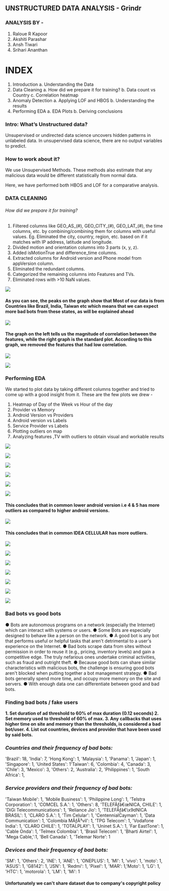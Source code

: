 ## UNSTRUCTURED DATA ANALYSIS - Grindr


### ANALYSIS BY -
1. Raloue R Kapoor
2. Akshiti Parashar
3. Ansh Tiwari
4. Srihari Ananthan


# INDEX

1. Introduction
    a. Understanding the Data
2. Data Cleaning
    a. How did we prepare it for training?
b. Data count vs Country
c. Correlation heatmap
3. Anomaly Detection
    a. Applying LOF and HBOS
b. Understanding the results
4. Performing EDA
    a. EDA Plots
b. Deriving conclusions


### Intro: What’s Unstructured data?

Unsupervised or undirected data science uncovers hidden patterns in
unlabeled data. In unsupervised data science, there are no output variables
to predict.

### How to work about it?

We use Unsupervised Methods. These methods also estimate that any
malicious data would be different statistically from normal data.

Here, we have performed both HBOS and LOF for a comparative analysis.


### DATA CLEANING
###### How did we prepare it for training?
1. Filtered columns like GEO_AS_(#), GEO_CITY_(#), GEO_LAT_(#), the time
    columns, etc. by combining/combining them for columns with useful
    values. Eg. Eliminated the city, country, region, etc. based on if it matches
    with IP address, latitude and longitude.
2. Divided motion and orientation columns into 3 parts (x, y, z).
3. Added isMotionTrue and difference_time columns.
4. Extracted columns for Android version and Phone model from
    appVersion column.
5. Eliminated the redundant columns.
6. Categorized the remaining columns into Features and TVs.
7. Eliminated rows with >10 NaN values.






![](https://github.com/anshtiwarii/Unstructured-Data-Analysis/blob/master/Plots/UNSTRUCTURED%20DATA.png)

#### As you can see, the peaks on the graph show that Most of our data is from Countries like Brazil, India, Taiwan etc which means that we can expect more bad bots from these states, as will be explained ahead

![](https://github.com/anshtiwarii/Unstructured-Data-Analysis/blob/master/Plots/UNSTRUCTURED%20DATA%20(1).png)
#### The graph on the left tells us the magnitude of correlation between the features, while the right graph is the standard plot. According to this graph, we removed the features that had low correlation.

![](https://github.com/anshtiwarii/Unstructured-Data-Analysis/blob/master/Plots/UNSTRUCTURED%20DATA%20(2).png)


![](https://github.com/anshtiwarii/Unstructured-Data-Analysis/blob/master/Plots/UNSTRUCTURED%20DATA%20(3).png)

### Performing EDA

We started to plot data by taking different columns together and tried to come
up with a good insight from it. These are the few plots we drew -

1. Heatmap of Day of the Week vs Hour of the day
2. Provider vs Memory
3. Android Version vs Providers
4. Android version vs Labels
5. Service Provider vs Labels
6. Plotting outliers on map
7. Analyzing features ,TV with outliers to obtain visual and workable results




![](https://github.com/anshtiwarii/Unstructured-Data-Analysis/blob/master/Plots/UNSTRUCTURED%20DATA%20(4).png)



![](https://github.com/anshtiwarii/Unstructured-Data-Analysis/blob/master/Plots/UNSTRUCTURED%20DATA%20(5).png)


![](https://github.com/anshtiwarii/Unstructured-Data-Analysis/blob/master/Plots/UNSTRUCTURED%20DATA%20(6).png)



![](https://github.com/anshtiwarii/Unstructured-Data-Analysis/blob/master/Plots/UNSTRUCTURED%20DATA%20(7).png)



![](https://github.com/anshtiwarii/Unstructured-Data-Analysis/blob/master/Plots/UNSTRUCTURED%20DATA%20(8).png)



![](https://github.com/anshtiwarii/Unstructured-Data-Analysis/blob/master/Plots/UNSTRUCTURED%20DATA%20(9).png)

#### This concludes that in common lower android version i.e 4 & 5 has more outliers as compared to higher android versions.

![](https://github.com/anshtiwarii/Unstructured-Data-Analysis/blob/master/Plots/UNSTRUCTURED%20DATA%20(10).png)

#### This concludes that in common IDEA CELLULAR has more outliers.

![](https://github.com/anshtiwarii/Unstructured-Data-Analysis/blob/master/Plots/UNSTRUCTURED%20DATA%20(11).png)



![](https://github.com/anshtiwarii/Unstructured-Data-Analysis/blob/master/Plots/UNSTRUCTURED%20DATA%20(12).png)



![](https://github.com/anshtiwarii/Unstructured-Data-Analysis/blob/master/Plots/UNSTRUCTURED%20DATA%20(13).png)



![](https://github.com/anshtiwarii/Unstructured-Data-Analysis/blob/master/Plots/UNSTRUCTURED%20DATA%20(14).png)



![](https://github.com/anshtiwarii/Unstructured-Data-Analysis/blob/master/Plots/UNSTRUCTURED%20DATA%20(15).png)



![](https://github.com/anshtiwarii/Unstructured-Data-Analysis/blob/master/Plots/UNSTRUCTURED%20DATA%20(16).png)



![](https://github.com/anshtiwarii/Unstructured-Data-Analysis/blob/master/Plots/UNSTRUCTURED%20DATA%20(17).png)



### Bad bots vs good bots

● Bots are autonomous programs on a network (especially the Internet) which can interact with
systems or users.
● Some Bots are especially designed to behave like a person on the network.
● A good bot is any bot that performs useful or helpful tasks that aren't detrimental to a
user's experience on the Internet.
● Bad bots scrape data from sites without permission in order to reuse it (e.g., pricing,
inventory levels) and gain a competitive edge. The truly nefarious ones undertake criminal
activities, such as fraud and outright theft.
● Because good bots can share similar characteristics with malicious bots, the challenge is
ensuring good bots aren't blocked when putting together a bot management strategy.
● Bad bots generally spend more time, and occupy more memory on the site and servers.
● With enough data one can differentiate between good and bad bots.


### Finding bad bots / fake users

**1. Set duration of ad threshold to 60% of max duration (0.12 seconds)
2. Set memory used to threshold of 60% of max.
3. Any callbacks that uses higher time on site and memory than the thresholds, is considered a**
    **bad bot/user.
4. List out countries, devices and provider that have been used by said bots.**

### _Countries and their frequency of bad bots:_

'Brazil': 18, 'India': 7, 'Hong Kong': 1, 'Malaysia': 1, 'Panama': 1, 'Japan': 1, 'Singapore': 1, 'United States': 1'Taiwan': 6, 'Colombia': 4, 'Canada': 3, 'Chile': 3, 'Mexico': 3, 'Others': 2, 'Australia': 2, 'Philippines': 1, 'South Africa': 1,

### _Service providers and their frequency of bad bots:_
'Taiwan Mobile': 1, 'Mobile Business': 1, 'Philippine Long': 1, 'Telstra Corporation': 1, 'COMCEL S.A.': 1, 'Others': 8, 'TELEFÃƒâ€œNICA, CHILE': 1,
'DiGi Telecommunications': 1, 'Reliance Jio': 1, 'TELEFÃƒâ€\x9dNICA BRASIL': 1, 'CLARO S.A.': 1, 'Tim Celular': 1, 'CentennialCayman': 1, 'Data
Communication': 1, 'Colombia MÃƒÂ³vil': 1, 'TPG Telecom': 1, 'Vodafone India': 1, 'CLARO CHILE': 1, 'TOTALPLAY': 1, 'Uninet S.A.': 1, 'Far
EastTone': 1, 'Cable Onda': 1, 'Telmex Colombia': 1, 'Brasil Telecom': 1, 'Bharti Airtel': 1, 'Mega Cable,':1, 'Bell Canada': 1, 'Telemar Norte': 1



### _Devices and their frequency of bad bots:_
'SM': 1, 'Others': 2, 'INE': 1, 'ANE': 1, 'ONEPLUS': 1, 'MI': 1, 'vivo': 1, 'moto': 1, 'ASUS': 1, 'G8142': 1, 'JSN': 1, 'Redmi': 1, 'Pixel': 1, 'MAR': 1,'Moto': 1, 'LG': 1, 'HTC': 1, 'motorola': 1, 'LM': 1, 'Mi': 1

#### Unfortunately we can't share dataset due to company's copyright policy
